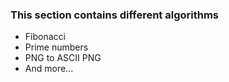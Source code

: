 ### This section contains different algorithms 

* Fibonacci
* Prime numbers
* PNG to ASCII PNG
* And more...